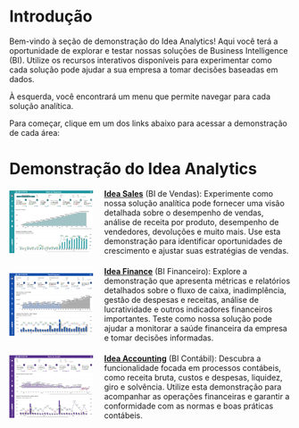 # Introdução

Bem-vindo à seção de demonstração do Idea Analytics! Aqui você terá a oportunidade de explorar e testar nossas soluções de Business Intelligence (BI). Utilize os recursos interativos disponíveis para experimentar como cada solução pode ajudar a sua empresa a tomar decisões baseadas em dados.

À esquerda, você encontrará um menu que permite navegar para cada solução analítica. 

Para começar, clique em um dos links abaixo para acessar a demonstração de cada área:

# Demonstração do Idea Analytics

<div style="display: flex; align-items: center; margin-bottom: 20px;">
  <img src="../../assets/fat.png" alt="Idea Sales" style="height: 8em; width: 150px; margin-right: 20px;">
  <div style="flex: 1;">
    <strong><a href="https://idea-technology-it.github.io/docs-idea/faturamento/demo/" target="_blank">Idea Sales</a></strong> (BI de Vendas): Experimente como nossa solução analítica pode fornecer uma visão detalhada sobre o desempenho de vendas, análise de receita por produto, desempenho de vendedores, devoluções e muito mais. Use esta demonstração para identificar oportunidades de crescimento e ajustar suas estratégias de vendas.
  </div>
</div>

<div style="display: flex; align-items: center; margin-bottom: 20px;">
  <img src="../../assets/flux.png" alt="Idea Finance" style="height: 8em; width: 150px; margin-right: 20px;">
  <div style="flex: 1;">
    <strong><a href="https://idea-technology-it.github.io/docs-idea/financeiro/demo/" target="_blank">Idea Finance</a></strong> (BI Financeiro): Explore a demonstração que apresenta métricas e relatórios detalhados sobre o fluxo de caixa, inadimplência, gestão de despesas e receitas, análise de lucratividade e outros indicadores financeiros importantes. Teste como nossa solução pode ajudar a monitorar a saúde financeira da empresa e tomar decisões informadas.
  </div>
</div>

<div style="display: flex; align-items: center;">
  <img src="../../assets/contabilidade_home.png" alt="Idea Accounting" style="height: 8em; width: 150px; margin-right: 20px;">
  <div style="flex: 1;">
    <strong><a href="https://idea-technology-it.github.io/docs-idea/contabilidade/demo/" target="_blank">Idea Accounting</a></strong> (BI Contábil): Descubra a funcionalidade focada em processos contábeis, como receita bruta, custos e despesas, liquidez, giro e solvência. Utilize esta demonstração para acompanhar as operações financeiras e garantir a conformidade com as normas e boas práticas contábeis.
  </div>
</div>

